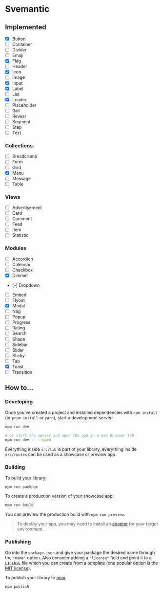 
# Svemantic

## Implemented

- [x] Button
- [ ] Container
- [ ] Divider
- [ ] Emoji
- [x] Flag
- [ ] Header
- [x] Icon
- [ ] Image
- [x] Input
- [x] Label
- [ ] List
- [x] Loader
- [ ] Placeholder
- [ ] Rail
- [ ] Reveal
- [ ] Segment
- [ ] Step
- [ ] Text

### Collections

- [ ] Breadcrumb
- [ ] Form
- [ ] Grid
- [x] Menu
- [ ] Message
- [ ] Table

### Views

- [ ] Advertisement
- [ ] Card
- [ ] Comment
- [ ] Feed
- [ ] Item
- [ ] Statistic

### Modules

- [ ] Accordion
- [ ] Calendar
- [ ] Checkbox
- [x] Dimmer
- [-] Dropdown
- [ ] Embed
- [ ] Flyout
- [x] Modal
- [ ] Nag
- [ ] Popup
- [ ] Progress
- [ ] Rating
- [ ] Search
- [ ] Shape
- [ ] Sidebar
- [ ] Slider
- [ ] Sticky
- [ ] Tab
- [x] Toast
- [ ] Transition

## How to...
### Developing

Once you've created a project and installed dependencies with `npm install` (or `pnpm install` or `yarn`), start a development server:

```bash
npm run dev

# or start the server and open the app in a new browser tab
npm run dev -- --open
```

Everything inside `src/lib` is part of your library, everything inside `src/routes` can be used as a showcase or preview app.

### Building

To build your library:

```bash
npm run package
```

To create a production version of your showcase app:

```bash
npm run build
```

You can preview the production build with `npm run preview`.

> To deploy your app, you may need to install an [adapter](https://kit.svelte.dev/docs/adapters) for your target environment.

### Publishing

Go into the `package.json` and give your package the desired name through the `"name"` option. Also consider adding a `"license"` field and point it to a `LICENSE` file which you can create from a template (one popular option is the [MIT license](https://opensource.org/license/mit/)).

To publish your library to [npm](https://www.npmjs.com):

```bash
npm publish
```
